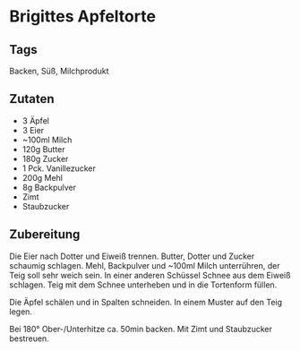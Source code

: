 # Brigittes Apfeltorte

## Tags 

Backen, Süß, Milchprodukt

## Zutaten

- 3 Äpfel
- 3 Eier 
- ~100ml Milch
- 120g Butter
- 180g Zucker
- 1 Pck. Vanillezucker
- 200g Mehl
- 8g Backpulver
- Zimt
- Staubzucker

## Zubereitung 

Die Eier nach Dotter und Eiweiß trennen. 
Butter, Dotter und Zucker schaumig schlagen. 
Mehl, Backpulver und ~100ml Milch unterrühren, der Teig soll sehr weich sein. 
In einer anderen Schüssel Schnee aus dem Eiweiß schlagen.
Teig mit dem Schnee unterheben und in die Tortenform füllen. 

Die Äpfel schälen und in Spalten schneiden.
In einem Muster auf den Teig legen. 

Bei 180° Ober-/Unterhitze ca. 50min backen. 
Mit Zimt und Staubzucker bestreuen. 

